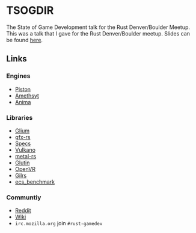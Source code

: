 # TSOGDIR

The State of Game Development talk for the Rust Denver/Boulder Meetup. This was a talk that I gave for the Rust Denver/Boulder meetup. Slides can be found [here](https://github.com/LucioFraco/TSOGDIR/blob/master/slides.pdf).

## Links

### Engines

- [Piston](http://piston.rs)
- [Amethsyt](https://amethyst.rs)
- [Anima](http://www.anima-engine.org/)

### Libraries

- [Glium](https://github.com/tomaka/glium)
- [gfx-rs](https://github.com/gfx)
- [Specs](https://github.com/slide-rs/specs)
- [Vulkano](https://github.com/tomaka/vulkano)
- [metal-rs](https://github.com/fkaa/metal-rs)
- [Glutin](https://github.com/tomaka/glutin)
- [OpenVR](https://github.com/rust-openvr/rust-openvr)
- [Gilrs](https://gitlab.com/Arvamer/gilrs)
- [ecs_benchmark](https://github.com/lschmierer/ecs_bench)

### Communtiy

- [Reddit](https://reddit.com/r/rust_gamedev)
- [Wiki](https://reddit.com/r/rust_gamedev/wiki/index)
- `irc.mozilla.org` join `#rust-gamedev`

